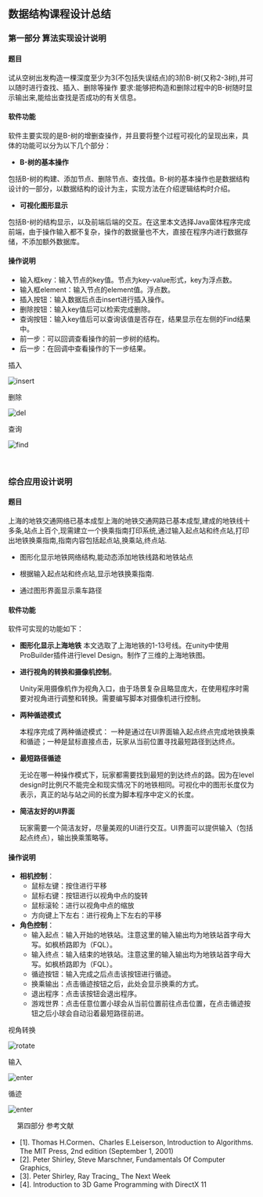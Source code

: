 ## 数据结构课程设计总结

### 第一部分 算法实现设计说明
#### 题目
试从空树出发构造一棵深度至少为3(不包括失误结点)的3阶B-树(又称2-3树),并可以随时进行查找、插入、删除等操作
要求:能够把构造和删除过程中的B-树随时显示输出来,能给出查找是否成功的有关信息。

#### 软件功能
软件主要实现的是B-树的增删查操作，并且要将整个过程可视化的呈现出来，具体的功能可以分为以下几个部分：
- **B-树的基本操作**

包括B-树的构建、添加节点、删除节点、查找值。B-树的基本操作也是数据结构设计的一部分，以数据结构的设计为主，实现方法在介绍逻辑结构时介绍。
- **可视化图形显示**

包括B-树的结构显示，以及前端后端的交互。在这里本文选择Java窗体程序完成前端，由于操作输入都不复杂，操作的数据量也不大，直接在程序内进行数据存储，不添加额外数据库。

#### 操作说明
 
- 输入框key：输入节点的key值。节点为key-value形式，key为浮点数。
- 输入框element：输入节点的element值。浮点数。
- 插入按钮：输入数据后点击insert进行插入操作。
- 删除按钮：输入key值后可以检索完成删除。
- 查询按钮：输入key值后可以查询该值是否存在，结果显示在左侧的Find结果中。
- 前一步：可以回调查看操作的前一步树的结构。
- 后一步：在回调中查看操作的下一步结果。

插入

![insert](https://media.giphy.com/media/h5i0a624X2AmwQMfMZ/giphy.gif)

删除

![del](https://media.giphy.com/media/eJF2WOmSQxrTsOx7WC/giphy.gif)

查询

![find](https://media.giphy.com/media/fwK5wwDM8ojOeQdpQl/giphy.gif)


 
### 综合应用设计说明

#### 题目
上海的地铁交通网络已基本成型上海的地铁交通网路已基本成型,建成的地铁线十多条,站点上百个,现需建立一个换乘指南打印系统,通过输入起点站和终点站,打印出地铁换乘指南,指南内容包括起点站,换乘站,终点站.

- 图形化显示地铁网络结构,能动态添加地铁线路和地铁站点

- 根据输入起点站和终点站,显示地铁换乘指南.

- 通过图形界面显示乘车路径

#### 软件功能
软件可实现的功能如下：
- **图形化显示上海地铁**
    本文选取了上海地铁的1-13号线。在unity中使用ProBuilder插件进行level Design。制作了三维的上海地铁图。
- **进行视角的转换和摄像机控制**。

    Unity采用摄像机作为视角入口，由于场景复杂且略显庞大，在使用程序时需要对视角进行调整和转换。需要编写脚本对摄像机进行控制。
- **两种循迹模式**

    本程序完成了两种循迹模式：
    一种是通过在UI界面输入起点终点完成地铁换乘和循迹；一种是鼠标直接点击，玩家从当前位置寻找最短路径到达终点。
- **最短路径循迹**

    无论在哪一种操作模式下，玩家都需要找到最短的到达终点的路。因为在level design时比例尺不能完全和现实情况下的地铁相同。可视化中的图形长度仅为表示，真正的站与站之间的长度为脚本程序中定义的长度。
- **简洁友好的UI界面**

    玩家需要一个简洁友好，尽量美观的UI进行交互。UI界面可以提供输入（包括起点终点），输出换乘策略等。
   
#### 操作说明
- **相机控制**：
    - 鼠标左键：按住进行平移
    - 鼠标右键：按钮进行以视角中点的旋转
    - 鼠标滚轮：进行以视角中点的缩放
    - 方向键上下左右：进行视角上下左右的平移
- **角色控制**：
    - 输入起点：输入开始的地铁站。注意这里的输入输出均为地铁站首字母大写。如枫桥路即为（FQL）。
    - 输入终点：输入结束的地铁站。注意这里的输入输出均为地铁站首字母大写。如枫桥路即为（FQL）。
    - 循迹按钮：输入完成之后点击该按钮进行循迹。
    - 换乘输出：点击循迹按钮之后，此处会显示换乘的方式。
    - 退出程序：点击该按钮会退出程序。
    - 游戏世界：点击任意位置小球会从当前位置前往点击位置，在点击循迹按钮之后小球会自动沿着最短路径前进。


视角转换

![rotate](https://media.giphy.com/media/VDBegeubEb0rMxlyVJ/giphy.gif)

输入

![enter](https://media.giphy.com/media/cPNWLoXm2oljS7m30f/giphy.gif)

循迹

![enter](https://media.giphy.com/media/l3JEGaccyhW3m1OW68/giphy.gif)

 
第四部分 参考文献
- [1]. Thomas H.Cormen、Charles E.Leiserson, Introduction to Algorithms. The MIT Press,  2nd edition (September 1, 2001)
- [2]. Peter Shirley, Steve Marschner, Fundamentals Of Computer Graphics,
- [3]. Peter Shirley, Ray Tracing_ The Next Week
- [4]. Introduction to 3D Game Programming with DirectX 11
